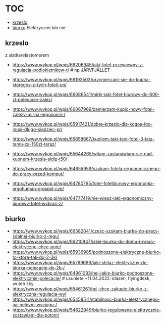 # TOC
- [krzesło](krzeslo.md)
- [biurko](biurko.md) Elektryczne lub nie


## krzeslo
z siatka/elastomerem
 - https://www.wykop.pl/wpis/66206945/jaki-fotel-przewiewny-z-regulacja-podlokietnikow-t/ # np JÄRVFJÄLLET
 - https://www.wykop.pl/wpis/66193503/przymierzam-sie-do-kupna-ktoregos-z-tych-foteli-un/
 - https://www.wykop.pl/wpis/66086541/mirki-jaki-fotel-biurowy-do-600-zl-polecacie-zalez/
 - https://www.wykop.pl/wpis/66067969/zamierzam-kupic-nowy-fotel-zalezy-mi-na-ergonomii-/
 - https://www.wykop.pl/wpis/65917421/dobre-krzeslo-dla-kogos-kto-musi-dlugo-siedziec-pr/
 - https://www.wykop.pl/wpis/65858667/kupilem-taki-tani-fotel-3-lata-temu-za-150zl-teraz/
 - https://www.wykop.pl/wpis/65644265/witam-zastanawiam-sie-nad-kupnem-krzesla-sidiz-t50/
 - https://www.wykop.pl/wpis/64855959/szukam-fotela-ergonomicznego-do-pracy-przed-komput/
 - https://www.wykop.pl/wpis/64780795/fotel-fotelbiurowy-ergonomia-ergohuman-grospol-cze/

 - https://www.wykop.pl/wpis/64777419/nie-wiesz-jaki-ergonomiczny-biurowy-fotel-wybrac-z/


## biurko
 - https://www.wykop.pl/wpis/66582041/czesc-szukam-biurka-do-pracy-zdalnej-biurko-z-regu/
 - https://www.wykop.pl/wpis/66210847/jakie-biurko-do-domu-i-pracy-elektryczne-chce-pote/
 - https://www.wykop.pl/wpis/65936985/podnoszone-elektryczne-biurko-to-ktore-tak-do-2-3k/
 - https://www.wykop.pl/wpis/65769699/jaki-stelaz-elektryczny-do-biurka-polecacie-do-2k-/
 - https://www.wykop.pl/wpis/64961093/hej-jakie-biurko-podnoszone-elektrycznie-polecacie/ # usuniete ~11.04.2022: idasen, flyingdesk, wuteh sky
 - https://www.wykop.pl/wpis/65461261/hej-chce-zakupic-biurko-z-elektryczna-regulacja-wy/
 - https://www.wykop.pl/wpis/65458511/stabilnosc-biurka-elektrycznego-na-pelnym-wyciagu-/
 - https://www.wykop.pl/wpis/54622949/biurko-regulowane-elektrycznie-zostawiam-dla-potom/
